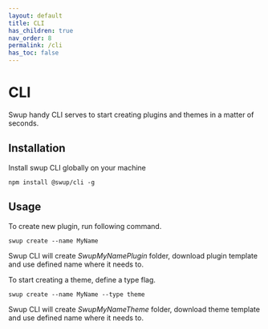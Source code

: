 ```yaml
---
layout: default
title: CLI
has_children: true
nav_order: 8
permalink: /cli
has_toc: false
---
```


# CLI
Swup handy CLI serves to start creating plugins and themes in a matter of seconds. 

## Installation
Install swup CLI globally on your machine
```shell
npm install @swup/cli -g
```

## Usage
To create new plugin, run following command. 
```shell
swup create --name MyName
```
Swup CLI will create *SwupMyNamePlugin* folder, download plugin template and use defined name where it needs to. 

To start creating a theme, define a type flag. 

```shell
swup create --name MyName --type theme
```

Swup CLI will create *SwupMyNameTheme* folder, download theme template and use defined name where it needs to. 


